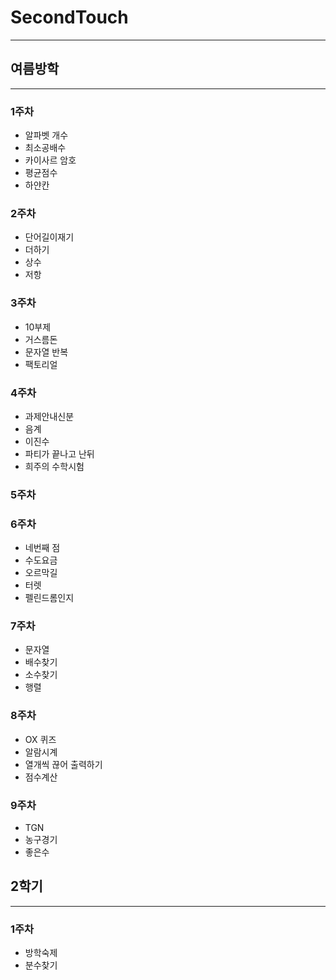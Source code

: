 # SecondTouch
---

## 여름방학

---

### 1주차[](https://github.com/sung96387/SecondTouch/tree/master/%EC%97%AC%EB%A6%84%EB%B0%A9%ED%95%99%201%EC%A3%BC%EC%B0%A8/%EC%97%AC%EB%A6%84%EB%B0%A9%ED%95%99%201%EC%A3%BC%EC%B0%A8)
+ 알파벳 개수[](https://www.acmicpc.net/problem/10808)
+ 최소공배수[](https://www.acmicpc.net/problem/1934)
+ 카이사르 암호[](https://www.acmicpc.net/problem/5598)
+ 평균점수[](https://www.acmicpc.net/problem/10039)
+ 하얀칸[](https://www.acmicpc.net/problem/1100)
### 2주차
+ 단어길이재기
+ 더하기
+ 상수
+ 저항
### 3주차
+ 10부제
+ 거스름돈
+ 문자열 반복
+ 팩토리얼
### 4주차
+ 과제안내신분
+ 음계
+ 이진수
+ 파티가 끝나고 난뒤
+ 희주의 수학시험
### 5주차
### 6주차
+ 네번째 점
+ 수도요금
+ 오르막길
+ 터렛 
+ 펠린드롬인지
### 7주차
+ 문자열
+ 배수찾기
+ 소수찾기
+ 행렬
### 8주차
+ OX 퀴즈
+ 알람시계
+ 열개씩 끊어 출력하기
+ 점수계산
### 9주차
+ TGN
+ 농구경기
+ 좋은수
## 2학기

---

### 1주차
+ 방학숙제
+ 분수찾기
